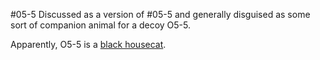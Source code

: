 #05-5
Discussed as a version of #05-5 and generally disguised as some sort of companion animal for a decoy O5-5.

Apparently, O5-5 is a [black housecat](https://scp-wiki.wikidot.com/sunny-art-personnel).